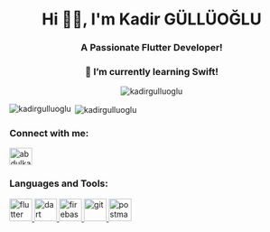 <h1 align="center">Hi 👋🏼, I'm Kadir GÜLLÜOĞLU</h1>
<h3 align="center">A Passionate Flutter Developer!</h3>
<h3 align="center">🌱 I’m currently learning Swift!</h3>

<p align="center"> <img src="https://komarev.com/ghpvc/?username=kadirgulluoglu&label=Profile%20views&color=f2cd98&style=flat" alt="kadirgulluoglu" /> </p>


<p><img align="left" src="https://github-readme-stats.vercel.app/api/top-langs?username=kadirgulluoglu&show_icons=true&theme=dark&locale=en&layout=compact" alt="kadirgulluoglu" /></p>

<p>&nbsp;<img align="center" src="https://github-readme-stats.vercel.app/api?username=kadirgulluoglu&show_icons=true&theme=dark&locale=en" alt="kadirgulluoglu" /></p>




<h3 align="left">Connect with me:</h3>
<p align="left">
<a href="https://linkedin.com/in/abdulkadirgulluoglu" target="blank"><img align="center" src="https://raw.githubusercontent.com/rahuldkjain/github-profile-readme-generator/master/src/images/icons/Social/linked-in-alt.svg" alt="abdulkadirgulluoglu" height="30" width="40" /></a>
</p>

<h3 align="left">Languages and Tools:</h3>

<p align="left">
  </a> <a href="https://flutter.dev" target="_blank" rel="noreferrer"> <img src="https://www.vectorlogo.zone/logos/flutterio/flutterio-icon.svg" alt="flutter" width="40" height="40"/> </a> <a href="https://dart.dev" target="_blank" rel="noreferrer"> <img src="https://www.vectorlogo.zone/logos/dartlang/dartlang-icon.svg" alt="dart" width="40" height="40"/> </a> <a href="https://firebase.google.com/" target="_blank" rel="noreferrer"> <img src="https://www.vectorlogo.zone/logos/firebase/firebase-icon.svg" alt="firebase" width="40" height="40"/> <a href="https://git-scm.com/" target="_blank" rel="noreferrer"> <img src="https://www.vectorlogo.zone/logos/git-scm/git-scm-icon.svg" alt="git" width="40" height="40"/> </a> <a href="https://postman.com" target="_blank" rel="noreferrer"> <img src="https://www.vectorlogo.zone/logos/getpostman/getpostman-icon.svg" alt="postman" width="40" height="40"/> </a> </p>


